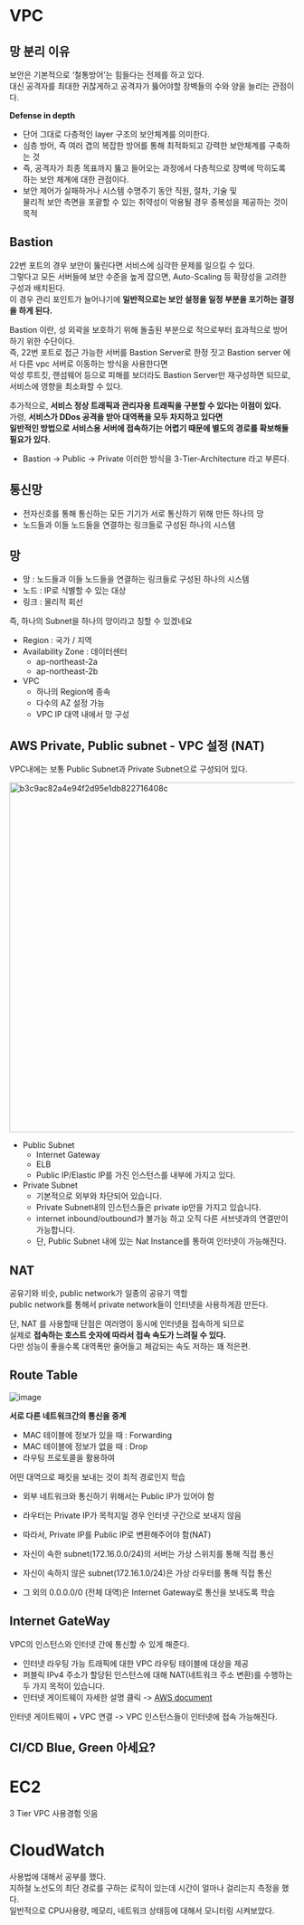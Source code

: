 # VPC 
## 망 분리 이유  
                     
보안은 기본적으로 ‘철통방어’는 힘들다는 전제를 하고 있다.                        
대신 공격자를 최대한 귀찮게하고 공격자가 뚫어야할 장벽들의 수와 양을 늘리는 관점이다.         
                  
**Defense in depth**                  
* 단어 그대로 다층적인 layer 구조의 보안체계를 의미한다.                 
* 심층 방어, 즉 여러 겹의 복잡한 방어를 통해 최적화되고 강력한 보안체계를 구축하는 것      
* 즉, 공격자가 최종 목표까지 뚫고 들어오는 과정에서 다층적으로 장벽에 막히도록 하는 보안 체계에 대한 관점이다.               
* 보안 제어가 실패하거나 시스템 수명주기 동안 직원, 절차, 기술 및     
  물리적 보안 측면을 포괄할 수 있는 취약성이 악용될 경우 중복성을 제공하는 것이 목적         
    
## Bastion       
     
22번 포트의 경우 보안이 뚫린다면 서비스에 심각한 문제를 일으킬 수 있다.        
그렇다고 모든 서버들에 보안 수준을 높게 잡으면, Auto-Scaling 등 확장성을 고려한 구성과 배치된다.               
이 경우 관리 포인트가 늘어나기에 **일반적으로는 보안 설정을 일정 부분을 포기하는 결정을 하게 된다.**        

Bastion 이란, 성 외곽을 보호하기 위해 돌출된 부분으로 적으로부터 효과적으로 방어하기 위한 수단이다.  
즉, 22번 포트로 접근 가능한 서버를 Bastion Server로 한정 짓고 Bastion server 에서 다른 vpc 서버로 이동하는 방식을 사용한다면   
악성 루트킷, 랜섬웨어 등으로 피해를 보더라도 Bastion Server만 재구성하면 되므로, 서비스에 영향을 최소화할 수 있다.         
             
추가적으로, **서비스 정상 트래픽과 관리자용 트래픽을 구분할 수 있다는 이점이 있다.**                  
가령, **서비스가 DDos 공격을 받아 대역폭을 모두 차지하고 있다면**      
**일반적인 방법으로 서비스용 서버에 접속하기는 어렵기 때문에 별도의 경로를 확보해둘 필요가 있다.**        
            
* Bastion -> Public -> Private 이러한 방식을 3-Tier-Architecture 라고 부른다.      

## 통신망   
            
* 전자신호를 통해 통신하는 모든 기기가 서로 통신하기 위해 만든 하나의 망                    
* 노드들과 이들 노드들을 연결하는 링크들로 구성된 하나의 시스템               
   
## 망  
  
* 망 : 노드들과 이들 노드들을 연결하는 링크들로 구성된 하나의 시스템    
* 노드 : IP로 식별할 수 있는 대상         
* 링크 : 물리적 회선         
     
즉, 하나의 Subnet을 하나의 망이라고 칭할 수 있겠네요        
        
* Region : 국가 / 지역         
* Availability Zone : 데이터센터         
    * ap-northeast-2a          
    * ap-northeast-2b        
* VPC            
    * 하나의 Region에 종속        
    * 다수의 AZ 설정 가능            
    * VPC IP 대역 내에서 망 구성           

## AWS Private, Public subnet - VPC 설정 (NAT)
  
VPC내에는 보통 Public Subnet과 Private Subnet으로 구성되어 있다.     
  
<img width="619" alt="b3c9ac82a4e94f2d95e1db822716408c" src="https://user-images.githubusercontent.com/50267433/147627981-099fd924-47f8-4f81-b945-4c8966cdc31b.png">            

* Public Subnet                
    * Internet Gateway                  
    * ELB            
    * Public IP/Elastic IP를 가진 인스턴스를 내부에 가지고 있다.                 
* Private Subnet            
    * 기본적으로 외부와 차단되어 있습니다.     
    * Private Subnet내의 인스턴스들은 private ip만을 가지고 있습니다.      
    * internet inbound/outbound가 불가능 하고 오직 다른 서브넷과의 연결만이 가능합니다.      
    * 단, Public Subnet 내에 있는 Nat Instance를 통하여 인터넷이 가능해진다.     
    
## NAT     
공유기와 비슷, public network가 일종의 공유기 역할     
public network를 통해서 private network들이 인터넷을 사용하게끔 만든다.        
          
단, NAT 를 사용할때 단점은 여러명이 동시에 인터넷을 접속하게 되므로             
실제로 **접속하는 호스트 숫자에 따라서 접속 속도가 느려질 수 있다.**              
다만 성능이 좋을수록 대역폭만 줄어들고 체감되는 속도 저하는 꽤 적은편.         
   
## Route Table   

![image](https://user-images.githubusercontent.com/50267433/147628128-54555475-ed4d-4ee5-b0dd-95d8a761acf2.png)    
   
**서로 다른 네트워크간의 통신을 중계**     
* MAC 테이블에 정보가 있을 때 : Forwarding      
* MAC 테이블에 정보가 없을 때 : Drop     
* 라우팅 프로토콜을 활용하여       
          
어떤 대역으로 패킷을 보내는 것이 최적 경로인지 학습      
    
* 외부 네트워크와 통신하기 위해서는 Public IP가 있어야 함     
* 라우터는 Private IP가 목적지일 경우 인터넷 구간으로 보내지 않음     
* 따라서, Private IP를 Public IP로 변환해주어야 함(NAT)      

* 자신이 속한 subnet(172.16.0.0/24)의 서버는 가상 스위치를 통해 직접 통신
* 자신이 속하지 않은 subnet(172.16.1.0/24)은 가상 라우터를 통해 직접 통신
* 그 외의 0.0.0.0/0 (전체 대역)은 Internet Gateway로 통신을 보내도록 학습
  
## Internet GateWay   
VPC의 인스턴스와 인터넷 간에 통신할 수 있게 해준다.     
           
* 인터넷 라우팅 가능 트래픽에 대한 VPC 라우팅 테이블에 대상을 제공         
* 퍼블릭 IPv4 주소가 할당된 인스턴스에 대해 NAT(네트워크 주소 변환)를 수행하는 두 가지 목적이 있습니다.       
* 인터넷 게이트웨이 자세한 설명 클릭 -> [AWS document](https://docs.aws.amazon.com/ko_kr/vpc/latest/userguide/VPC_Internet_Gateway.html)        
       
인터넷 게이트웨이 + VPC 연결 -> VPC 인스턴스들이 인터넷에 접속 가능해진다.       
      
## CI/CD Blue, Green 아세요?


# EC2 
3 Tier VPC 사용경험 잇음 

# CloudWatch  
   
사용법에 대해서 공부를 했다.        
지하철 노선도의 최단 경로를 구하는 로직이 있는데 시간이 얼마나 걸리는지 측정을 했다.   
일반적으로 CPU사용량, 메모리, 네트워크 상태등에 대해서 모니터링 시켜보았다.  

